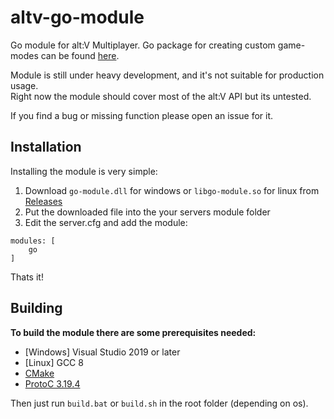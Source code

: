 # altv-go-module
Go module for alt:V Multiplayer.
Go package for creating custom game-modes can be found [here](https://github.com/Timo972/altv-go).

Module is still under heavy development, and it's not suitable for production usage.  
Right now the module should cover most of the alt:V API but its untested.

If you find a bug or missing function please open an issue for it.

## Installation
Installing the module is very simple:
1. Download ``go-module.dll`` for windows or ``libgo-module.so`` for linux from [Releases](https://github.com/Timo972/altv-go/releases)
2. Put the downloaded file into the your servers module folder
3. Edit the server.cfg and add the module:
```
modules: [
    go
]
```
Thats it!

## Building
**To build the module there are some prerequisites needed:**
- [Windows] Visual Studio 2019 or later
- [Linux] GCC 8
- [CMake](https://cmake.org/download/)
- [ProtoC 3.19.4](https://github.com/protocolbuffers/protobuf/releases/tag/v3.19.4)

Then just run ``build.bat`` or ``build.sh`` in the root folder (depending on os).